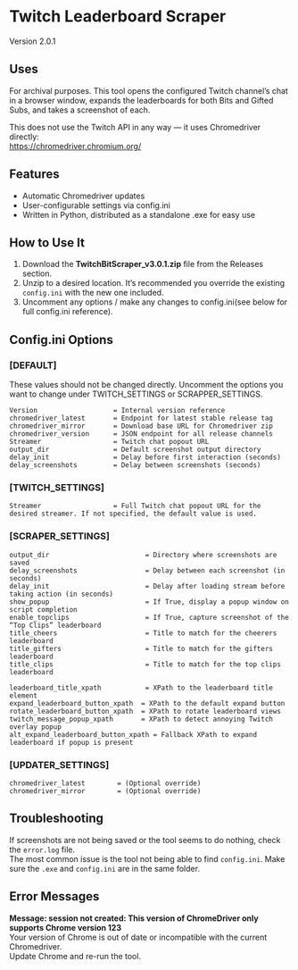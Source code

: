 # Twitch Leaderboard Scraper
Version 2.0.1

## Uses
For archival purposes. This tool opens the configured Twitch channel’s chat in a browser window, expands the
leaderboards for both Bits and Gifted Subs, and takes a screenshot of each. 

This does not use the Twitch API in any way — it uses Chromedriver directly:  
https://chromedriver.chromium.org/

## Features
- Automatic Chromedriver updates
- User-configurable settings via config.ini
- Written in Python, distributed as a standalone .exe for easy use

## How to Use It
1. Download the **TwitchBitScraper_v3.0.1.zip** file from the Releases section.
2. Unzip to a desired location. It’s recommended you override the existing `config.ini` with the new one included.
3. Uncomment any options / make any changes to config.ini(see below for full config.ini reference).


## Config.ini Options 


### [DEFAULT]
These values should not be changed directly. Uncomment the options you want to change under TWITCH_SETTINGS or
SCRAPPER_SETTINGS. 
```
Version                   = Internal version reference
chromedriver_latest       = Endpoint for latest stable release tag
chromedriver_mirror       = Download base URL for Chromedriver zip
chromedriver_version      = JSON endpoint for all release channels
Streamer                  = Twitch chat popout URL
output_dir                = Default screenshot output directory
delay_init                = Delay before first interaction (seconds)
delay_screenshots         = Delay between screenshots (seconds)
```

### [TWITCH_SETTINGS]
```
Streamer                  = Full Twitch chat popout URL for the desired streamer. If not specified, the default value is used. 
```

### [SCRAPER_SETTINGS]
```
output_dir                        = Directory where screenshots are saved
delay_screenshots                 = Delay between each screenshot (in seconds)
delay_init                        = Delay after loading stream before taking action (in seconds)
show_popup                        = If True, display a popup window on script completion
enable_topclips                   = If True, capture screenshot of the “Top Clips” leaderboard
title_cheers                      = Title to match for the cheerers leaderboard
title_gifters                     = Title to match for the gifters leaderboard
title_clips                       = Title to match for the top clips leaderboard

leaderboard_title_xpath           = XPath to the leaderboard title element
expand_leaderboard_button_xpath  = XPath to the default expand button
rotate_leaderboard_button_xpath  = XPath to rotate leaderboard views
twitch_message_popup_xpath       = XPath to detect annoying Twitch overlay popup
alt_expand_leaderboard_button_xpath = Fallback XPath to expand leaderboard if popup is present
```

### [UPDATER_SETTINGS]
```
chromedriver_latest        = (Optional override)
chromedriver_mirror        = (Optional override)
```

## Troubleshooting

If screenshots are not being saved or the tool seems to do nothing, check the `error.log` file.  
The most common issue is the tool not being able to find `config.ini`. Make sure the `.exe` and `config.ini` are in the same folder.

## Error Messages

**Message: session not created: This version of ChromeDriver only supports Chrome version 123**  
Your version of Chrome is out of date or incompatible with the current Chromedriver.  
Update Chrome and re-run the tool.
